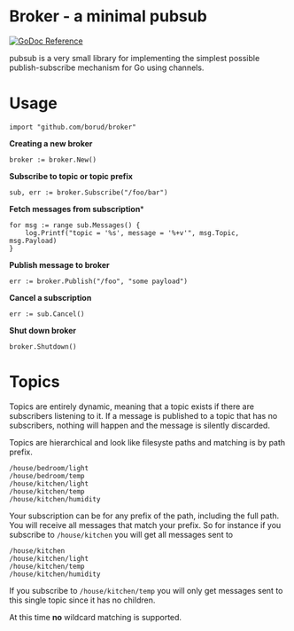 # Broker - a minimal pubsub

[![GoDoc Reference](https://godoc.org/github.com/borud/broker?status.svg)](http://godoc.org/github.com/borud/broker)

pubsub is a very small library for implementing the simplest possible
publish-subscribe mechanism for Go using channels. 

# Usage

    import "github.com/borud/broker"
	
**Creating a new broker**

	broker := broker.New()
		
**Subscribe to topic or topic prefix**
		
    sub, err := broker.Subscribe("/foo/bar")
	
**Fetch messages from subscription***

    for msg := range sub.Messages() {
        log.Printf("topic = '%s', message = '%+v'", msg.Topic, msg.Payload)
    }

**Publish message to broker**

    err := broker.Publish("/foo", "some payload")
	
**Cancel a subscription**
	
	err := sub.Cancel()

**Shut down broker**

	broker.Shutdown()

# Topics

Topics are entirely dynamic, meaning that a topic exists if there are
subscribers listening to it.  If a message is published to a topic
that has no subscribers, nothing will happen and the message is
silently discarded.

Topics are hierarchical and look like filesyste paths and matching is
by path prefix.

    /house/bedroom/light
	/house/bedroom/temp
    /house/kitchen/light
    /house/kitchen/temp
    /house/kitchen/humidity

Your subscription can be for any prefix of the path, including the
full path.  You will receive all messages that match your prefix.  So
for instance if you subscribe to `/house/kitchen` you will get all
messages sent to 

    /house/kitchen
	/house/kitchen/light
	/house/kitchen/temp
	/house/kitchen/humidity
	
If you subscribe to `/house/kitchen/temp` you will only get messages
sent to this single topic since it has no children.

At this time **no** wildcard matching is supported.
